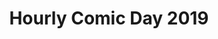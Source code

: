 ---
layout: story
title: Hourly Comic Day 2019
image: /assets/comics/hourlies2019-
imageType: .png
pageNumber: 4
baseurl: /other/hourlies/hourlies2019-
numPages: 6
origin: other/hourlies.html
---